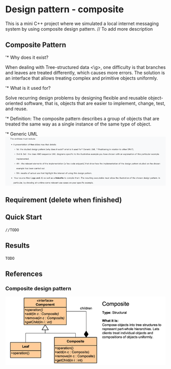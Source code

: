 # Design pattern - composite
This is a mini C++ project where we simulated a local internet messaging system by using composite design pattern.
// To add more description
## Composite Pattern
'* Why does it exist?

When dealing with <g> Tree-structured data <\g>, one difficulty is that branches and leaves are treated differently, which causes more errors. The solution is an interface that allows treating complex and primitive objects uniformly.

'* What is it used for?

Solve recurring design problems by designing flexible and reusable object-oriented software, that is, objects that are easier to implement, change, test, and reuse.

'* Definition:
The composite pattern describes a group of objects that are treated the same way as a single instance of the same type of object. 

'* Generic UML
![img_1.png](img_1.png)

## Requirement (delete when finished)

## Quick Start

``
//TODO
``

##  Results

``
TODO
``



## References

### Composite design pattern

![img.png](img.png)


